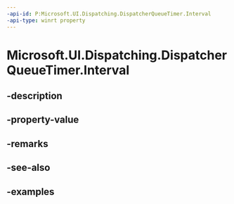 ```yaml
---
-api-id: P:Microsoft.UI.Dispatching.DispatcherQueueTimer.Interval
-api-type: winrt property
---
```


# Microsoft.UI.Dispatching.DispatcherQueueTimer.Interval

<!--
public System.TimeSpan Interval { get; set; }
-->


## -description

## -property-value

## -remarks

## -see-also

## -examples


